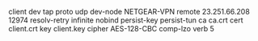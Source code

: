 client
dev tap
proto udp
dev-node NETGEAR-VPN
remote 23.251.66.208 12974
resolv-retry infinite
nobind
persist-key
persist-tun
ca ca.crt
cert client.crt
key client.key
cipher AES-128-CBC
comp-lzo
verb 5
